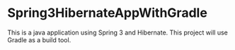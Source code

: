 # Spring3HibernateAppWithGradle
This is a java application using Spring 3 and Hibernate. This project will use Gradle as a build tool. 
